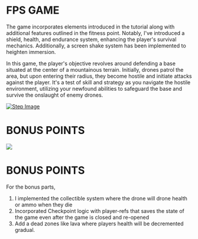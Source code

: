# FPS GAME

The game incorporates elements introduced in the tutorial along with additional features outlined in the fitness point. Notably, I've introduced a shield, health, and endurance system, enhancing the player's survival mechanics. Additionally, a screen shake system has been implemented to heighten immersion.

In this game, the player's objective revolves around defending a base situated at the center of a mountainous terrain. Initially, drones patrol the area, but upon entering their radius, they become hostile and initiate attacks against the player. It's a test of skill and strategy as you navigate the hostile environment, utilizing your newfound abilities to safeguard the base and survive the onslaught of enemy drones.



[![Step Image](https://img.youtube.com/vi/v=UQ1ZHNh-z8o&t=2s.jpg)](https://www.youtube.com/watch?v=UQ1ZHNh-z8o&t=2s)




# BONUS POINTS
[![](https://markdown-videos-api.jorgenkh.no/youtube/{v=sYkvtzq72MY})](https://youtu.be/{v=sYkvtzq72MY})


# BONUS POINTS
For the bonus parts,

1. I implemented the collectible system where the drone will drone health or ammo when they die
2. Incorporated Checkpoint logic with player-refs that saves the state of the game even after the game is closed and re-opened
3. Add a dead zones like lava where players health will be decremented gradual.

